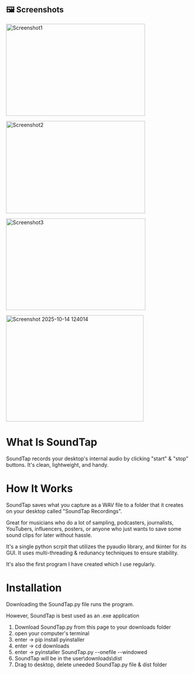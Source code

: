 ## 🖼️ Screenshots

<img width="379" height="250" alt="Screenshot1" src="https://github.com/user-attachments/assets/bf9c8cf9-b241-48cd-ab1f-b15bc971ceb5" /><br>

<img width="379" height="251" alt="Screenshot2" src="https://github.com/user-attachments/assets/3914115b-68d1-4d80-b9af-3c92c2a50a2d" /><br>

<img width="380" height="249" alt="Screenshot3" src="https://github.com/user-attachments/assets/fff870aa-c5d0-4724-b6e7-a277ca407216" /><br>

<img width="375" height="289" alt="Screenshot 2025-10-14 124014" src="https://github.com/user-attachments/assets/74754068-6957-4bc8-87b8-12523b8f2aae" />



# What Is SoundTap
SoundTap records your desktop's internal audio by clicking "start" & "stop" buttons. It's clean, lightweight, and handy.

# How It Works
SoundTap saves what you capture as a WAV file to a folder that it creates on your desktop called "SoundTap Recordings".

Great for musicians who do a lot of sampling, podcasters, journalists, YouTubers, influencers, posters, or anyone who just wants to save some sound clips for later without hassle.

It's a single python scrpit that utilizes the pyaudio library, and tkinter for its GUI. It uses multi-threading & redunancy techniques to ensure stability.

It's also the first program I have created which I use regularly.

# Installation
Downloading the SoundTap.py file runs the program.

However, SoundTap is best used as an .exe application

1. Download SoundTap.py from this page to your downloads folder
2. open your computer's terminal
3. enter -> pip install pyinstaller
4. enter -> cd downloads
6. enter -> pyinstaller SoundTap.py --onefile --windowed
5. SoundTap will be in the user\downloads\dist
6. Drag to desktop, delete uneeded SoundTap.py file & dist folder
